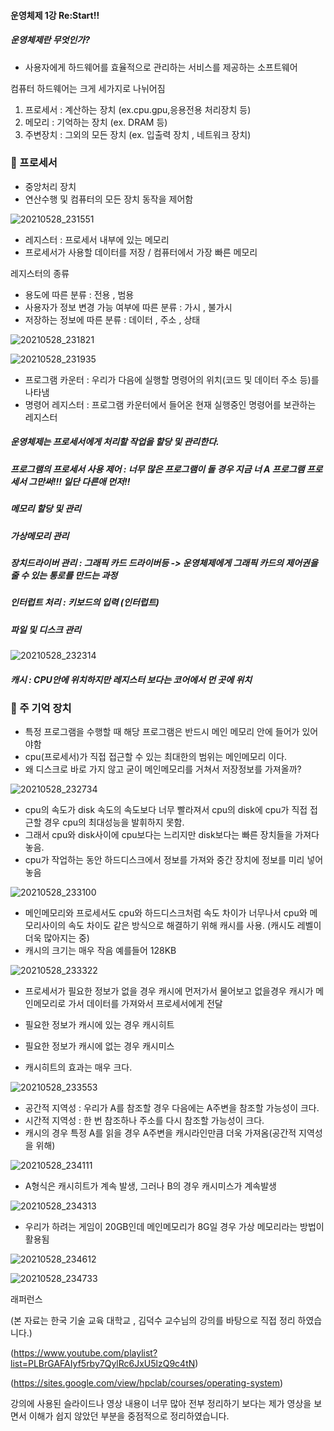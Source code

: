 #### 운영체제 1강 Re:Start!!



##### 운영체제란 무엇인가?

- 사용자에게 하드웨어를 효율적으로 관리하는 서비스를 제공하는 소프트웨어



컴퓨터 하드웨어는 크게 세가지로 나뉘어짐

1. 프로세서 : 계산하는 장치 (ex.cpu.gpu,응용전용 처리장치 등)
2. 메모리 : 기억하는 장치 (ex. DRAM 등)
3. 주변장치 : 그외의 모든 장치 (ex. 입출력 장치 , 네트워크 장치)



### :checkered_flag: 프로세서

- 중앙처리 장치
- 연산수행 및 컴퓨터의 모든 장치 동작을 제어함

![20210528_231551](20210528_231551.png)



- 레지스터 : 프로세서 내부에 있는 메모리
- 프로세서가 사용할 데이터를 저장 / 컴퓨터에서 가장 빠른 메모리



레지스터의 종류

- 용도에 따른 분류 : 전용 , 범용
- 사용자가 정보 변경 가능 여부에 따른 분류 : 가시 , 불가시
- 저장하는 정보에 따른 분류 : 데이터 , 주소 , 상태

![20210528_231821](20210528_231821.png)



![20210528_231935](20210528_231935.png)



- 프로그램 카운터 : 우리가 다음에 실행할 명령어의 위치(코드 및 데이터 주소 등)를 나타냄
- 명령어 레지스터 : 프로그램 카운터에서 들어온 현재 실행중인 명령어를 보관하는 레지스터



##### 운영체제는 프로세서에게 처리할 작업을 할당 및 관리한다.

##### 프로그램의 프로세서 사용 제어 : 너무 많은 프로그램이 돌 경우 지금 너 A 프로그램 프로세서 그만써!!! 일단 다른애 먼저!!

##### 메모리 할당 및 관리

##### 가상메모리 관리

##### 장치드라이버 관리 : 그래픽 카드 드라이버등 -> 운영체제에게 그래픽 카드의 제어권을 줄 수 있는 통로를 만드는 과정

##### 인터럽트 처리 : 키보드의 입력 (인터럽트)

##### 파일 및 디스크 관리



![20210528_232314](20210528_232314.png)



##### 캐시 : CPU안에 위치하지만 레지스터 보다는 코어에서 먼 곳에 위치





### :checkered_flag: 주 기억 장치

- 특정 프로그램을 수행할 때 해당 프로그램은 반드시 메인 메모리 안에 들어가 있어야함
- cpu(프로세서)가 직접 접근할 수 있는 최대한의 범위는 메인메모리 이다.
- 왜 디스크로 바로 가지 않고 굳이 메인메모리를 거쳐서 저장정보를 가져올까?

![20210528_232734](20210528_232734.png)



- cpu의 속도가 disk 속도의 속도보다 너무 빨라져서 cpu의 disk에 cpu가 직접 접근할 경우 cpu의 최대성능을 발휘하지 못함.
- 그래서 cpu와 disk사이에 cpu보다는 느리지만 disk보다는 빠른 장치들을 가져다 놓음.
- cpu가 작업하는 동안 하드디스크에서 정보를 가져와 중간 장치에 정보를 미리 넣어놓음



![20210528_233100](20210528_233100.png)

- 메인메모리와 프로세서도 cpu와 하드디스크처럼 속도 차이가 너무나서 cpu와 메모리사이의 속도 차이도 같은 방식으로 해결하기 위해 캐시를 사용. (캐시도 레벨이 더욱 많아지는 중)
- 캐시의 크기는 매우 작음 예를들어 128KB



![20210528_233322](20210528_233322.png)



- 프로세서가 필요한 정보가 없을 경우 캐시에 먼저가서 물어보고 없을경우 캐시가 메인메모리로 가서 데이터를 가져와서 프로세서에게 전달
- 필요한 정보가 캐시에 있는 경우 캐시히트
- 필요한 정보가 캐시에 없는 경우 캐시미스



- 캐시히트의 효과는 매우 크다.

![20210528_233553](20210528_233553.png)



- 공간적 지역성 : 우리가 A를 참조할 경우 다음에는 A주변을 참조할 가능성이 크다.
- 시간적 지역성 : 한 번 참조하나 주소를 다시 참조할 가능성이 크다.
- 캐시의 경우 특정 A를 읽을 경우 A주변을 캐시라인만큼 더욱 가져옴(공간적 지역성을 위해)



![20210528_234111](20210528_234111.png)



- A형식은 캐시히트가 계속 발생, 그러나 B의 경우 캐시미스가 계속발생



![20210528_234313](20210528_234313.png)



- 우리가 하려는 게임이 20GB인데 메인메모리가 8G일 경우 가상 메모리라는 방법이 활용됨



![20210528_234612](20210528_234612.png)



![20210528_234733](20210528_234733.png)





래퍼런스

(본 자료는 한국 기술 교육 대학교 , 김덕수 교수님의 강의를 바탕으로 직접 정리 하였습니다.)

(https://www.youtube.com/playlist?list=PLBrGAFAIyf5rby7QylRc6JxU5lzQ9c4tN)

(https://sites.google.com/view/hpclab/courses/operating-system)



강의에 사용된 슬라이드나 영상 내용이 너무 많아 전부 정리하기 보다는 제가 영상을 보면서 이해가 쉽지 않았던 부분을 중점적으로 정리하였습니다.